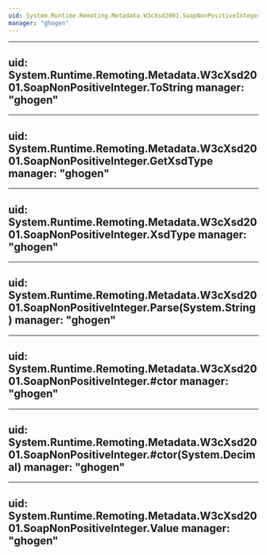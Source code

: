 ```yaml
---
uid: System.Runtime.Remoting.Metadata.W3cXsd2001.SoapNonPositiveInteger
manager: "ghogen"
---
```


---
uid: System.Runtime.Remoting.Metadata.W3cXsd2001.SoapNonPositiveInteger.ToString
manager: "ghogen"
---

---
uid: System.Runtime.Remoting.Metadata.W3cXsd2001.SoapNonPositiveInteger.GetXsdType
manager: "ghogen"
---

---
uid: System.Runtime.Remoting.Metadata.W3cXsd2001.SoapNonPositiveInteger.XsdType
manager: "ghogen"
---

---
uid: System.Runtime.Remoting.Metadata.W3cXsd2001.SoapNonPositiveInteger.Parse(System.String)
manager: "ghogen"
---

---
uid: System.Runtime.Remoting.Metadata.W3cXsd2001.SoapNonPositiveInteger.#ctor
manager: "ghogen"
---

---
uid: System.Runtime.Remoting.Metadata.W3cXsd2001.SoapNonPositiveInteger.#ctor(System.Decimal)
manager: "ghogen"
---

---
uid: System.Runtime.Remoting.Metadata.W3cXsd2001.SoapNonPositiveInteger.Value
manager: "ghogen"
---
